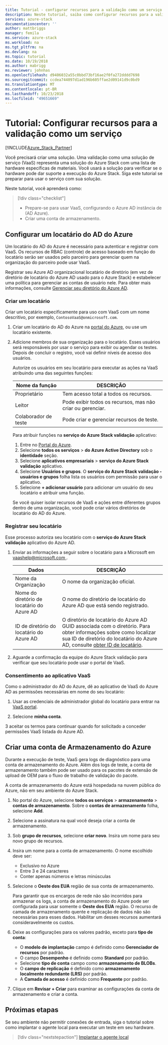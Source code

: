 ```yaml
---
title: Tutorial - configurar recursos para a validação como um serviço | Microsoft Docs
description: Neste tutorial, saiba como configurar recursos para a validação como um serviço.
services: azure-stack
documentationcenter: ''
author: mattbriggs
manager: femila
ms.service: azure-stack
ms.workload: na
ms.tgt_pltfrm: na
ms.devlang: na
ms.topic: tutorial
ms.date: 10/19/2018
ms.author: mabrigg
ms.reviewer: johnhas
ms.openlocfilehash: d9406032a55c0bbd73bf16ae2f0fa272dddd7698
ms.sourcegitcommit: ccdea744097d1ad196b605ffae2d09141d9c0bd9
ms.translationtype: MT
ms.contentlocale: pt-BR
ms.lasthandoff: 10/23/2018
ms.locfileid: "49651669"
---
```

# <a name="tutorial-set-up-resources-for-validation-as-a-service"></a>Tutorial: Configurar recursos para a validação como um serviço

[!INCLUDE[Azure_Stack_Partner](./includes/azure-stack-partner-appliesto.md)]

Você precisará criar uma solução. Uma validação como uma solução de serviço (VaaS) representa uma solução do Azure Stack com uma lista de hardware específicas de materiais. Você usará a solução para verificar se o hardware pode dar suporte a execução do Azure Stack. Siga este tutorial se preparar para usar o serviço com sua solução.

Neste tutorial, você aprenderá como:

> [!div class="checklist"]
> * Prepare-se para usar VaaS, configurando o Azure AD instância de (AD Azure).
> * Criar uma conta de armazenamento.

## <a name="configure-an-azure-ad-tenant"></a>Configurar um locatário do AD do Azure

Um locatário do AD do Azure é necessário para autenticar e registrar com VaaS. Os recursos de RBAC (controle) de acesso baseado em função do locatário serão ser usados pelo parceiro para gerenciar quem na organização do parceiro pode usar VaaS.

Registrar seu Azure AD organizacional locatário de diretório (em vez de diretório de locatário do Azure AD usado para o Azure Stack) e estabelecer uma política para gerenciar as contas de usuário nele. Para obter mais informações, consulte [Gerenciar seu diretório do Azure AD](https://docs.microsoft.com/azure/active-directory/active-directory-administer).

### <a name="create-a-tenant"></a>Criar um locatário

Criar um locatário especificamente para uso com VaaS com um nome descritivo, por exemplo, `ContosoVaaS@onmicrosoft.com`.

1. Criar um locatário do AD do Azure na [portal do Azure](https://portal.azure.com), ou use um locatário existente. <!-- For instructions on creating new Azure AD tenants, see [Get started with Azure AD](https://docs.microsoft.com/azure/active-directory/get-started-azure-ad). -->

2. Adicione membros de sua organização para o locatário. Esses usuários será responsáveis por usar o serviço para exibir ou agendar os testes. Depois de concluir o registro, você vai definir níveis de acesso dos usuários.
 
    Autorize os usuários em seu locatário para executar as ações na VaaS atribuindo uma das seguintes funções:

    | Nome da função | DESCRIÇÃO |
    |---------------------|------------------------------------------|
    | Proprietário | Tem acesso total a todos os recursos. |
    | Leitor | Pode exibir todos os recursos, mas não criar ou gerenciar. |
    | Colaborador de teste | Pode criar e gerenciar recursos de teste. |

    Para atribuir funções na **serviço do Azure Stack validação** aplicativo:

    1. Entre no [Portal do Azure](https://portal.azure.com).
    2. Selecione **todos os serviços** > **do Azure Active Directory** sob o **identidade** seção.
    3. Selecione **aplicativos empresariais** > **serviço do Azure Stack validação** aplicativo.
    4. Selecione **Usuários e grupos**. O **serviço do Azure Stack validação - usuários e grupos** folha lista os usuários com permissão para usar o aplicativo.
    5. Selecione **+ adicionar usuário** para adicionar um usuário do seu locatário e atribuir uma função.
   
    Se você quiser isolar recursos de VaaS e ações entre diferentes grupos dentro de uma organização, você pode criar vários diretórios de locatário do AD do Azure.

### <a name="register-your-tenant"></a>Registrar seu locatário

Esse processo autoriza seu locatário com o **serviço do Azure Stack validação** aplicativo do Azure AD.

1. Enviar as informações a seguir sobre o locatário para a Microsoft em [ vaashelp@microsoft.com ](mailto:vaashelp@microsoft.com).

    | Dados | DESCRIÇÃO |
    |--------------------------------|---------------------------------------------------------------------------------------------|
    | Nome da Organização | O nome da organização oficial. |
    | Nome do diretório de locatário do Azure AD | O nome do diretório de locatário do Azure AD que está sendo registrado. |
    | ID de diretório do locatário do Azure AD | O diretório de locatário do Azure AD GUID associada com o diretório. Para obter informações sobre como localizar sua ID de diretório do locatário do Azure AD, consulte [obter ID de locatário](https://docs.microsoft.com/azure/azure-resource-manager/resource-group-create-service-principal-portal#get-tenant-id). |

2. Aguarde a confirmação da equipe do Azure Stack validação para verificar que seu locatário pode usar o portal de VaaS.

### <a name="consent-to-the-vaas-application"></a>Consentimento ao aplicativo VaaS

Como o administrador do AD do Azure, dê ao aplicativo de VaaS do Azure AD as permissões necessárias em nome do seu locatário:

1. Usar as credenciais de administrador global do locatário para entrar na [VaaS portal](https://azurestackvalidation.com/). 

2. Selecione **minha conta**.

3 aceitar os termos para continuar quando for solicitado a conceder permissões VaaS listada do Azure AD.

## <a name="create-an-azure-storage-account"></a>Criar uma conta de Armazenamento do Azure

Durante a execução de teste, VaaS gera logs de diagnóstico para uma conta de armazenamento do Azure. Além dos logs de teste, a conta de armazenamento também pode ser usado para os pacotes de extensão de upload de OEM para o fluxo de trabalho de validação do pacote.

A conta de armazenamento do Azure está hospedada na nuvem pública do Azure, não em seu ambiente do Azure Stack.

1. No portal do Azure, selecione **todos os serviços** > **armazenamento** > **contas de armazenamento**. Sobre o **contas de armazenamento** folha, selecione **Add**.

2. Selecione a assinatura na qual você deseja criar a conta de armazenamento.

3. Sob **grupo de recursos**, selecione **criar novo**. Insira um nome para seu novo grupo de recursos.

4. Insira um nome para a conta de armazenamento. O nome escolhido deve ser:
    - Exclusivo no Azure
    - Entre 3 e 24 caracteres
    - Conter apenas números e letras minúsculas

5. Selecione o **Oeste dos EUA** região de sua conta de armazenamento.

    Para garantir que os encargos de rede não são incorridos para armazenar os logs, a conta de armazenamento do Azure pode ser configurada para usar somente o **Oeste dos EUA** região. O recurso de camada de armazenamento quente e replicação de dados não são necessárias para esses dados. Habilitar um desses recursos aumentará consideravelmente os custos.

6. Deixe as configurações para os valores padrão, exceto para **tipo de conta**:

    - O **modelo de implantação** campo é definido como **Gerenciador de recursos** por padrão.
    - O campo **Desempenho** é definido como **Standard** por padrão.
    - Selecione **tipo de conta** campo como **armazenamento de BLOBs**.
    - O **campo de replicação** é definido como **armazenamento localmente redundante (LRS)** por padrão.
    - A **Camada de acesso** é definido como **Frequente** por padrão.

7. Clique em **Revisar + Criar** para examinar as configurações da conta de armazenamento e criar a conta.

## <a name="next-steps"></a>Próximas etapas

Se seu ambiente não permitir conexões de entrada, siga o tutorial sobre como implantar o agente local para executar um teste em seu hardware.

> [!div class="nextstepaction"]
> [Implantar o agente local](azure-stack-vaas-local-agent.md)